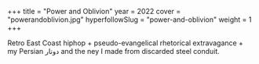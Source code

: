 +++
title = "Power and Oblivion"
year = 2022
cover = "powerandoblivion.jpg"
hyperfollowSlug = "power-and-oblivion"
weight = 1
+++

Retro East Coast hiphop + pseudo-evangelical rhetorical extravagance + my Persian دوتار and the ney I made from discarded steel conduit.
